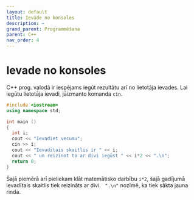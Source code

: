 ```yaml
---
layout: default
title: Ievade no konsoles
description: ~
grand_parent: Programmēšana
parent: C++
nav_order: 4
---
```

# Ievade no konsoles

C++ prog. valodā ir iespējams iegūt rezultātu arī no lietotāja ievades. Lai iegūtu lietotāja ievadi, jāizmanto komanda `cin`.

~~~c++
#include <iostream>
using namespace std;

int main ()
{
  int i;
  cout << "Ievadiet vecumu";
  cin >> i;
  cout << "Ievadītais skaitlis ir " << i;
  cout << " un reizinot to ar divi iegūst " << i*2 << ".\n";
  return 0;
}
~~~

Šajā piemērā arī pieliekam klāt matemātisko darbību `i*2`, šajā gadījumā ievadītais skaitlis tiek reizināts ar divi. ` ".\n"` nozīmē, ka tiek sākta jauna rinda.
